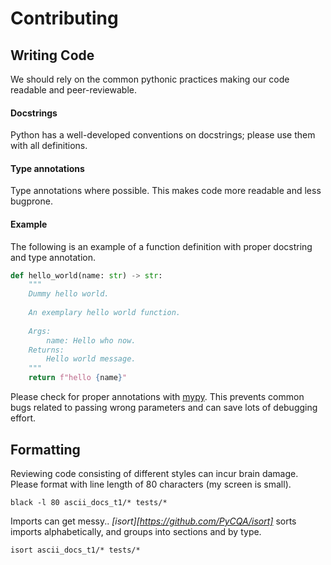 # Contributing #

## Writing Code ##

We should rely on the common pythonic practices making our code readable and 
peer-reviewable.

#### Docstrings ####

Python has a well-developed conventions on docstrings; please use them 
with all definitions.

#### Type annotations ####

Type annotations where possible. This makes code more readable and less 
bugprone.

#### Example ####

The following is an example of a function definition with proper docstring 
and type annotation.

```python
def hello_world(name: str) -> str:
    """
    Dummy hello world.
    
    An exemplary hello world function. 
    
    Args:
        name: Hello who now.
    Returns:
        Hello world message.
    """
    return f"hello {name}"
```

Please check for proper annotations with 
[mypy](https://mypy.readthedocs.io/en/stable/introduction.html). This prevents
common bugs related to passing wrong parameters and can save lots of debugging 
effort.

## Formatting ##

Reviewing code consisting of different styles can incur brain damage.
Please format with line length of 80 characters (my screen is small).
```shell
black -l 80 ascii_docs_t1/* tests/*
```

Imports can get messy.. *[isort][https://github.com/PyCQA/isort]* sorts imports 
alphabetically, and groups into sections and by type.
```shell
isort ascii_docs_t1/* tests/*
```